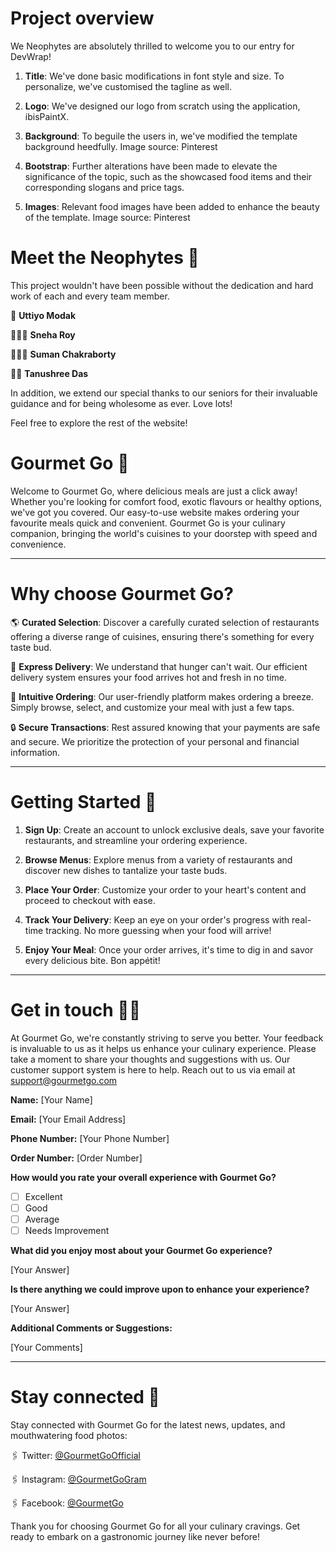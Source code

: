 # Project overview 

We Neophytes are absolutely thrilled to welcome you to our entry for DevWrap!

1. **Title**: We've done basic modifications in font style and size. To personalize, we've customised the tagline as well.

2. **Logo**: We've designed our logo from scratch using the application, ibisPaintX.

3. **Background**: To beguile the users in, we've modified the template background heedfully. Image source: Pinterest 

4. **Bootstrap**: Further alterations have been made to elevate the significance of the topic, such as the showcased food items and their corresponding slogans and price tags.

5. **Images**: Relevant food images have been added to enhance the beauty of the template. Image source: Pinterest

# Meet the Neophytes 🥂

This project wouldn't have been possible without the dedication and hard work of each and every team member.

🙋 **Uttiyo Modak** 

🙋🏻‍♀️ **Sneha Roy**

🙋🏻‍♂️ **Suman Chakraborty**

🙋‍♀️ **Tanushree Das**

In addition, we extend our special thanks to our seniors for their invaluable guidance and for being wholesome as ever. Love lots! 

Feel free to explore the rest of the website!

# Gourmet Go 🤌

Welcome to Gourmet Go, where delicious meals are just a click away! Whether you're looking for comfort food, exotic flavours or healthy options, we've got you covered. Our easy-to-use website makes ordering your favourite meals quick and convenient. Gourmet Go is your culinary companion, bringing the world's cuisines to your doorstep with speed and convenience.

---
# Why choose Gourmet Go?

 🌎 **Curated Selection**: Discover a carefully curated selection of restaurants offering a diverse range of cuisines, ensuring there's something for every taste bud.

🚀 **Express Delivery**: We understand that hunger can't wait. Our efficient delivery system ensures your food arrives hot and fresh in no time.

 🛒 **Intuitive Ordering**: Our user-friendly platform makes ordering a breeze. Simply browse, select, and customize your meal with just a few taps.

 🔒 **Secure Transactions**: Rest assured knowing that your payments are safe and secure. We prioritize the protection of your personal and financial information.

---
# Getting Started 🤔

1. **Sign Up**: Create an account to unlock exclusive deals, save your favorite restaurants, and streamline your ordering experience.

2. **Browse Menus**: Explore menus from a variety of restaurants and discover new dishes to tantalize your taste buds.

3. **Place Your Order**: Customize your order to your heart's content and proceed to checkout with ease.

4. **Track Your Delivery**: Keep an eye on your order's progress with real-time tracking. No more guessing when your food will arrive!

5. **Enjoy Your Meal**: Once your order arrives, it's time to dig in and savor every delicious bite. Bon appétit!

---
# Get in touch 🧑‍💻

At Gourmet Go, we're constantly striving to serve you better. Your feedback is invaluable to us as it helps us enhance your culinary experience. Please take a moment to share your thoughts and  suggestions with us. Our customer support system is here to help. Reach out to us via email at support@gourmetgo.com

**Name:** [Your Name]

**Email:** [Your Email Address]

**Phone Number:** [Your Phone Number]

**Order Number:** [Order Number]

**How would you rate your overall experience with Gourmet Go?**
- [ ] Excellent
- [ ] Good
- [ ] Average
- [ ] Needs Improvement

**What did you enjoy most about your Gourmet Go experience?**

[Your Answer]

**Is there anything we could improve upon to enhance your experience?**

[Your Answer]

**Additional Comments or Suggestions:**

[Your Comments]

----
# Stay connected 🤳

Stay connected with Gourmet Go for the latest news, updates, and mouthwatering food photos:

🖇️ Twitter: [@GourmetGoOfficial](https://twitter.com/GourmetGoOfficial)

🖇️ Instagram: [@GourmetGoGram](https://www.instagram.com/GourmetGoGram)

🖇️ Facebook: [@GourmetGo](https://www.facebook.com/GourmetGo)

Thank you for choosing Gourmet Go for all your culinary cravings. Get ready to embark on a gastronomic journey like never before! 

